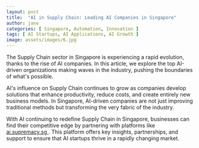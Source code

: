```yaml
---
layout: post
title:  "AI in Supply Chain: Leading AI Companies in Singapore"
author: jane
categories: [ Singapore, Automation, Innovation ]
tags: [ AI Startups, AI Applications, AI Growth ]
image: assets/images/6.jpg
---
```


The Supply Chain sector in Singapore is experiencing a rapid evolution, thanks to the rise of AI companies. In this article, we explore the top AI-driven organizations making waves in the industry, pushing the boundaries of what's possible.

AI's influence on Supply Chain continues to grow as companies develop solutions that enhance productivity, reduce costs, and create entirely new business models. In Singapore, AI-driven companies are not just improving traditional methods but transforming the very fabric of the industry.

With AI continuing to redefine Supply Chain in Singapore, businesses can find their competitive edge by partnering with platforms like <a href="https://ai.supremacy.sg" target="_blank"> ai.supremacy.sg </a>. This platform offers key insights, partnerships, and support to ensure that AI startups thrive in a rapidly changing market.
